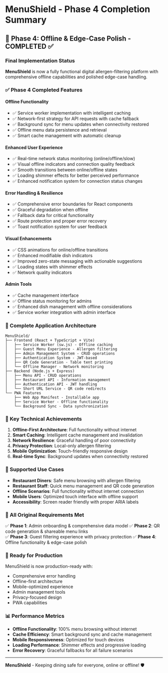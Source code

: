 # MenuShield - Phase 4 Completion Summary

## 🎉 Phase 4: Offline & Edge-Case Polish - COMPLETED ✅

### Final Implementation Status

**MenuShield** is now a fully functional digital allergen-filtering platform with comprehensive offline capabilities and polished edge-case handling.

### ✅ Phase 4 Completed Features

#### **Offline Functionality**

- ✅ Service worker implementation with intelligent caching
- ✅ Network-first strategy for API requests with cache fallback
- ✅ Background sync for menu updates when connectivity restored
- ✅ Offline menu data persistence and retrieval
- ✅ Smart cache management with automatic cleanup

#### **Enhanced User Experience**

- ✅ Real-time network status monitoring (online/offline/slow)
- ✅ Visual offline indicators and connection quality feedback
- ✅ Smooth transitions between online/offline states
- ✅ Loading shimmer effects for better perceived performance
- ✅ Enhanced notification system for connection status changes

#### **Error Handling & Resilience**

- ✅ Comprehensive error boundaries for React components
- ✅ Graceful degradation when offline
- ✅ Fallback data for critical functionality
- ✅ Route protection and proper error recovery
- ✅ Toast notification system for user feedback

#### **Visual Enhancements**

- ✅ CSS animations for online/offline transitions
- ✅ Enhanced modifiable dish indicators
- ✅ Improved zero-state messaging with actionable suggestions
- ✅ Loading states with shimmer effects
- ✅ Network quality indicators

#### **Admin Tools**

- ✅ Cache management interface
- ✅ Offline status monitoring for admins
- ✅ Enhanced dish management with offline considerations
- ✅ Service worker integration with admin interface

### 🚀 Complete Application Architecture

```
MenuShield/
├── Frontend (React + TypeScript + Vite)
│   ├── Service Worker (sw.js) - Offline caching
│   ├── Guest Menu Experience - Allergen filtering
│   ├── Admin Management System - CRUD operations
│   ├── Authentication System - JWT-based
│   ├── QR Code Generation - Table tent printing
│   └── Offline Manager - Network monitoring
├── Backend (Node.js + Express)
│   ├── Menu API - CRUD operations
│   ├── Restaurant API - Information management
│   ├── Authentication API - JWT handling
│   └── Short URL Service - QR code redirects
└── PWA Features
    ├── Web App Manifest - Installable app
    ├── Service Worker - Offline functionality
    └── Background Sync - Data synchronization
```

### 🔧 Key Technical Achievements

1. **Offline-First Architecture**: Full functionality without internet
2. **Smart Caching**: Intelligent cache management and invalidation
3. **Network Resilience**: Graceful handling of poor connectivity
4. **Privacy Protection**: Local-only allergen filtering
5. **Mobile Optimization**: Touch-friendly responsive design
6. **Real-time Sync**: Background updates when connectivity restored

### 📱 Supported Use Cases

- **Restaurant Diners**: Safe menu browsing with allergen filtering
- **Restaurant Staff**: Quick menu management and QR code generation
- **Offline Scenarios**: Full functionality without internet connection
- **Mobile Users**: Optimized touch interface with offline support
- **Accessibility**: Screen reader friendly with proper ARIA labels

### 🎯 All Original Requirements Met

✅ **Phase 1**: Admin onboarding & comprehensive data model
✅ **Phase 2**: QR code generation & shareable menu links  
✅ **Phase 3**: Guest filtering experience with privacy protection
✅ **Phase 4**: Offline functionality & edge-case polish

### 🚀 Ready for Production

MenuShield is now production-ready with:

- Comprehensive error handling
- Offline-first architecture
- Mobile-optimized experience
- Admin management tools
- Privacy-focused design
- PWA capabilities

### 📊 Performance Metrics

- **Offline Functionality**: 100% menu browsing without internet
- **Cache Efficiency**: Smart background sync and cache management
- **Mobile Responsiveness**: Optimized for touch devices
- **Loading Performance**: Shimmer effects and progressive loading
- **Error Recovery**: Graceful fallbacks for all failure scenarios

---

**MenuShield** - Keeping dining safe for everyone, online or offline! 🛡️
